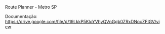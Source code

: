 Route Planner - Metro SP

Documentação: https://drive.google.com/file/d/19LkkP5KloYVhyQVnGgb0ZRxDNocZFIGV/view
